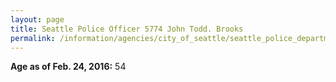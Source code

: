 ```yaml
---
layout: page
title: Seattle Police Officer 5774 John Todd. Brooks
permalink: /information/agencies/city_of_seattle/seattle_police_department/copbook/5774/
---
```


**Age as of Feb. 24, 2016:** 54
